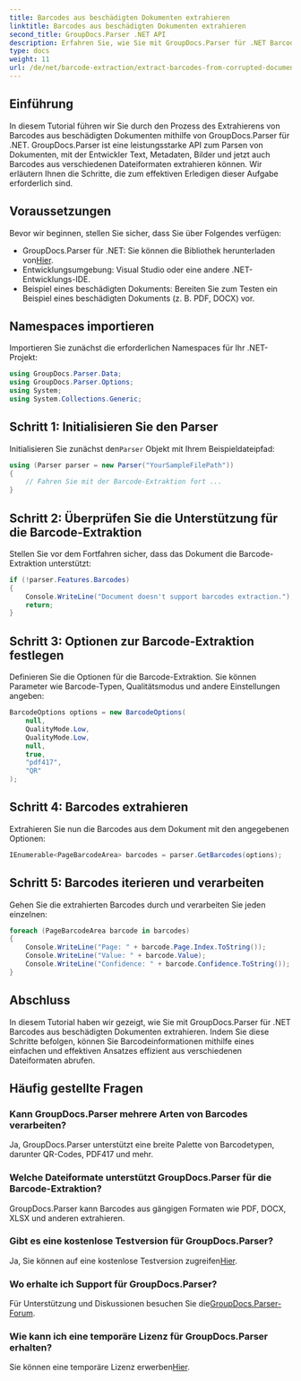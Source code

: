 ```yaml
---
title: Barcodes aus beschädigten Dokumenten extrahieren
linktitle: Barcodes aus beschädigten Dokumenten extrahieren
second_title: GroupDocs.Parser .NET API
description: Erfahren Sie, wie Sie mit GroupDocs.Parser für .NET Barcodes aus beschädigten Dokumenten extrahieren. Umfassendes Tutorial mit Schritt-für-Schritt-Anleitungen.
type: docs
weight: 11
url: /de/net/barcode-extraction/extract-barcodes-from-corrupted-document/
---
```

## Einführung
In diesem Tutorial führen wir Sie durch den Prozess des Extrahierens von Barcodes aus beschädigten Dokumenten mithilfe von GroupDocs.Parser für .NET. GroupDocs.Parser ist eine leistungsstarke API zum Parsen von Dokumenten, mit der Entwickler Text, Metadaten, Bilder und jetzt auch Barcodes aus verschiedenen Dateiformaten extrahieren können. Wir erläutern Ihnen die Schritte, die zum effektiven Erledigen dieser Aufgabe erforderlich sind.
## Voraussetzungen
Bevor wir beginnen, stellen Sie sicher, dass Sie über Folgendes verfügen:
-  GroupDocs.Parser für .NET: Sie können die Bibliothek herunterladen von[Hier](https://releases.groupdocs.com/parser/net/).
- Entwicklungsumgebung: Visual Studio oder eine andere .NET-Entwicklungs-IDE.
- Beispiel eines beschädigten Dokuments: Bereiten Sie zum Testen ein Beispiel eines beschädigten Dokuments (z. B. PDF, DOCX) vor.

## Namespaces importieren
Importieren Sie zunächst die erforderlichen Namespaces für Ihr .NET-Projekt:
```csharp
using GroupDocs.Parser.Data;
using GroupDocs.Parser.Options;
using System;
using System.Collections.Generic;
```
## Schritt 1: Initialisieren Sie den Parser
 Initialisieren Sie zunächst den`Parser` Objekt mit Ihrem Beispieldateipfad:
```csharp
using (Parser parser = new Parser("YourSampleFilePath"))
{
    // Fahren Sie mit der Barcode-Extraktion fort ...
}
```
## Schritt 2: Überprüfen Sie die Unterstützung für die Barcode-Extraktion
Stellen Sie vor dem Fortfahren sicher, dass das Dokument die Barcode-Extraktion unterstützt:
```csharp
if (!parser.Features.Barcodes)
{
    Console.WriteLine("Document doesn't support barcodes extraction.");
    return;
}
```
## Schritt 3: Optionen zur Barcode-Extraktion festlegen
Definieren Sie die Optionen für die Barcode-Extraktion. Sie können Parameter wie Barcode-Typen, Qualitätsmodus und andere Einstellungen angeben:
```csharp
BarcodeOptions options = new BarcodeOptions(
    null,
    QualityMode.Low,
    QualityMode.Low,
    null,
    true,
    "pdf417",
    "QR"
);
```
## Schritt 4: Barcodes extrahieren
Extrahieren Sie nun die Barcodes aus dem Dokument mit den angegebenen Optionen:
```csharp
IEnumerable<PageBarcodeArea> barcodes = parser.GetBarcodes(options);
```
## Schritt 5: Barcodes iterieren und verarbeiten
Gehen Sie die extrahierten Barcodes durch und verarbeiten Sie jeden einzelnen:
```csharp
foreach (PageBarcodeArea barcode in barcodes)
{
    Console.WriteLine("Page: " + barcode.Page.Index.ToString());
    Console.WriteLine("Value: " + barcode.Value);
    Console.WriteLine("Confidence: " + barcode.Confidence.ToString());
}
```

## Abschluss
In diesem Tutorial haben wir gezeigt, wie Sie mit GroupDocs.Parser für .NET Barcodes aus beschädigten Dokumenten extrahieren. Indem Sie diese Schritte befolgen, können Sie Barcodeinformationen mithilfe eines einfachen und effektiven Ansatzes effizient aus verschiedenen Dateiformaten abrufen.

## Häufig gestellte Fragen
### Kann GroupDocs.Parser mehrere Arten von Barcodes verarbeiten?
Ja, GroupDocs.Parser unterstützt eine breite Palette von Barcodetypen, darunter QR-Codes, PDF417 und mehr.
### Welche Dateiformate unterstützt GroupDocs.Parser für die Barcode-Extraktion?
GroupDocs.Parser kann Barcodes aus gängigen Formaten wie PDF, DOCX, XLSX und anderen extrahieren.
### Gibt es eine kostenlose Testversion für GroupDocs.Parser?
 Ja, Sie können auf eine kostenlose Testversion zugreifen[Hier](https://releases.groupdocs.com/).
### Wo erhalte ich Support für GroupDocs.Parser?
 Für Unterstützung und Diskussionen besuchen Sie die[GroupDocs.Parser-Forum](https://forum.groupdocs.com/c/parser/17).
### Wie kann ich eine temporäre Lizenz für GroupDocs.Parser erhalten?
 Sie können eine temporäre Lizenz erwerben[Hier](https://purchase.groupdocs.com/temporary-license/).
